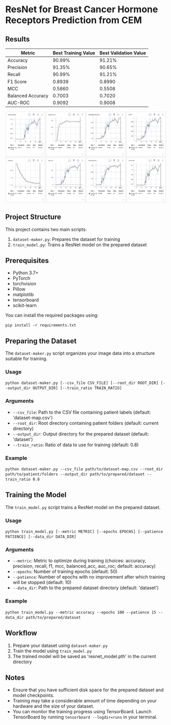 # ResNet for Breast Cancer Hormone Receptors Prediction from CEM

## Results

| Metric | Best Training Value | Best Validation Value |
|--------|---------------------|------------------------|
| Accuracy | 90.99% | 91.21% |
| Precision | 91.35% | 90.65% |
| Recall | 90.99% | 91.21% |
| F1 Score | 0.8939 | 0.8990 |
| MCC | 0.5860 | 0.5508 |
| Balanced Accuracy | 0.7003 | 0.7020 |
| AUC-ROC | 0.9092 | 0.9008 |

![Sample Run Results](sample-run.png)

## Project Structure

This project contains two main scripts:
1. `dataset-maker.py`: Prepares the dataset for training
2. `train_model.py`: Trains a ResNet model on the prepared dataset

## Prerequisites

- Python 3.7+
- PyTorch
- torchvision
- Pillow
- matplotlib
- tensorboard
- scikit-learn

You can install the required packages using:

```
pip install -r requirements.txt
```

## Preparing the Dataset

The `dataset-maker.py` script organizes your image data into a structure suitable for training.

### Usage

```
python dataset-maker.py [--csv_file CSV_FILE] [--root_dir ROOT_DIR] [--output_dir OUTPUT_DIR] [--train_ratio TRAIN_RATIO]
```

### Arguments

- `--csv_file`: Path to the CSV file containing patient labels (default: 'dataset-map.csv')
- `--root_dir`: Root directory containing patient folders (default: current directory)
- `--output_dir`: Output directory for the prepared dataset (default: 'dataset')
- `--train_ratio`: Ratio of data to use for training (default: 0.8)

### Example

```
python dataset-maker.py --csv_file path/to/dataset-map.csv --root_dir path/to/patient/folders --output_dir path/to/prepared/dataset --train_ratio 0.8
```

## Training the Model

The `train_model.py` script trains a ResNet model on the prepared dataset.

### Usage

```
python train_model.py [--metric METRIC] [--epochs EPOCHS] [--patience PATIENCE] [--data_dir DATA_DIR]
```

### Arguments

- `--metric`: Metric to optimize during training (choices: accuracy, precision, recall, f1, mcc, balanced_acc, auc_roc; default: accuracy)
- `--epochs`: Number of training epochs (default: 50)
- `--patience`: Number of epochs with no improvement after which training will be stopped (default: 10)
- `--data_dir`: Path to the prepared dataset directory (default: 'dataset')

### Example

```
python train_model.py --metric accuracy --epochs 100 --patience 15 --data_dir path/to/prepared/dataset
```

## Workflow

1. Prepare your dataset using `dataset-maker.py`
2. Train the model using `train_model.py`
3. The trained model will be saved as 'resnet_model.pth' in the current directory

## Notes

- Ensure that you have sufficient disk space for the prepared dataset and model checkpoints.
- Training may take a considerable amount of time depending on your hardware and the size of your dataset.
- You can monitor the training progress using TensorBoard. Launch TensorBoard by running `tensorboard --logdir=runs` in your terminal.
